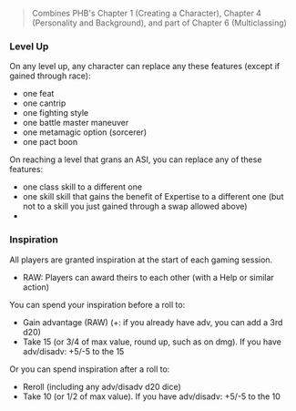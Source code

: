 > Combines PHB's Chapter 1 (Creating a Character), Chapter 4 (Personality and Background), and part of Chapter 6 (Multiclassing)

### Level Up

On any level up, any character can replace any these features (except if gained through race):

* one feat
* one cantrip
* one fighting style
* one battle master maneuver
* one metamagic option (sorcerer)
* one pact boon

On reaching a level that grans an ASI, you can replace any of these features:

+ one class skill to a different one
+ one skill skill that gains the benefit of Expertise to a different one (but not to a skill you just gained through a swap allowed above)
+ 



### Inspiration

All players are granted inspiration at the start of each gaming session.

* RAW: Players can award theirs to each other (with a Help or similar action) 

You can spend your inspiration before a roll to:
* Gain advantage (RAW)  (+: if you already have adv, you can add a 3rd d20)
* Take 15 (or 3/4 of max value, round up, such as on dmg). If you have adv/disadv: +5/-5 to the 15

Or you can spend inspiration after a roll to:
* Reroll (including any adv/disadv d20 dice)
* Take 10 (or 1/2 of max value).  If you have adv/disadv: +5/-5 to the 10